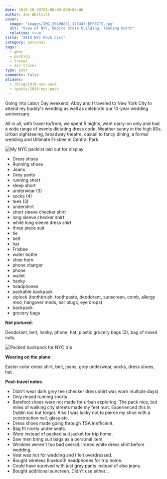 ```yaml
---
date: 2019-10-30T01:00:00.000+00:00
author: Joe Whitsitt
cover:
  image: "images/IMG_20190831_175343-EFFECTS.jpg"
  alt: "View of NYC, Empire State building, looking North"
  relative: true
title: "2019 NYC Pack List"
category: personal
tags: 
  - gear
  - packing
  - travel
  - air-travel
type: post
comments: false
aliases:
  - /blog/2019-nyc-pack
  - /posts/2019-nyc-pack
---
```

Going into Labor Day weekend, Abby and I traveled to New York City to attend my buddy's wedding as well as celebrate our 10-year wedding anniversary.

All in all, with travel to/from, we spent 5 nights, went carry-on only and had a wide range of events dictating dress code. Weather sunny in the high 80s. Urban sightseeing, broadway theatre, casual to fancy dining, a formal wedding and Ultimate Frisbee in Central Park.

![My NYC packlist laid out for display](images/IMG_20190827_221839.jpg)

* Dress shoes
* Running shoes
* Jeans
* Grey pants
* running short
* sleep short
* underwear (3)
* socks (4)
* tees (3)
* undershirt
* short sleeve checker shirt
* long sleeve checker shirt
* white long sleeve dress shirt
* three piece suit
* tie
* belt
* hat
* Frisbee
* water bottle
* shoe horn
* phone charger
* phone
* wallet
* hanky
* headphones
* packable backpack
* ziplock (toothbrush, toothpaste, deodorant, sunscreen, comb, allergy med, hangover meds, ear plugs, eye drops)
* backpack
* grocery bags

**Not pictured**:

Deodorant, belt, hanky, phone, hat, plastic grocery bags (2), bag of mixed nuts.

![Packed backpack for NYC trip](images/IMG_20190827_220602.jpg)

**Wearing on the plane**:

Easter color dress shirt, belt, jeans, grey underwear, socks, dress shoes, hat.

**Post-travel notes**:

* Didn't wear dark grey tee (checker dress shirt was worn multiple days)
* Only rinsed running shorts
* Barefoot shoes were not made for urban exploring. The pack nice, but miles of walking city streets made my feet hurt. Experienced this in Dublin too but forgot. Also I was lucky not to pierce my shoe with a construction nail, glass etc.
* Dress shoes made going through TSA inefficient.
* Bag fit nicely under seats.
* Wore instead of packed suit jacket for trip home.
* Saw men bring suit bags as a personal item.
* Wrinkles weren't too bad overall. Ironed white dress shirt before wedding.
* Vest was hot for wedding and I felt overdressed.
* Bought wireless Bluetooth headphones for trip home.
* Could have survived with just grey pants instead of also jeans.
* Bought additional suncreen. Didn't use either...
